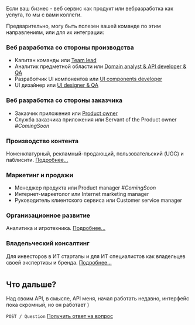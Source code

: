 Если ваш бизнес - веб сервис как продукт или вебразработка как услуга, то мы с вами коллеги.

Предварительно, могу быть полезен вашей команде по этим направлениям, или для их интеграции:

### Веб разработка со стороны производства
- Капитан команды или [Team lead](https://github.com/DeadBlackBirdTrills/deadblackbirdtrills.github.io/wiki/Team-lead)
- Аналитик предметной области или [Domain analyst & API developer & QA](https://github.com/DeadBlackBirdTrills/deadblackbirdtrills.github.io/wiki/Domain-analyst-&-API-developer-&-QA)
- Разработчик UI компонентов или [UI components developer](https://github.com/DeadBlackBirdTrills/deadblackbirdtrills.github.io/wiki/UI-components-developer)
- UI дизайнер или [UI designer & QA](https://github.com/DeadBlackBirdTrills/deadblackbirdtrills.github.io/wiki/UI-designer-&-QA)

### Веб разработка со стороны заказчика 
  - Заказчик приложения или [Product owner](https://github.com/DeadBlackBirdTrills/deadblackbirdtrills.github.io/wiki/Product-owner)
  - Служба заказчика приложения или Servant of the Product owner _#ComingSoon_
  
### Производство контента

Номенклатурный, рекламный-продающий, пользовательский (UGC) и паблисити. 
[Подробнее...](https://github.com/DeadBlackBirdTrills/deadblackbirdtrills.github.io/wiki/%D0%A4%D0%B0%D0%B1%D1%80%D0%B8%D0%BA%D0%B0-%D0%BA%D0%BE%D0%BD%D1%82%D0%B5%D0%BD%D1%82%D0%B0)

### Маркетинг и продажи

- Менеджер продукта или Product manager _#ComingSoon_
- Интернет-маркетолог или Internet marketing manager
- Руководитель клиентского сервиса или Customer service manager 

### Организационное развитие 
Аналитика и игротехника. [Подробнее...](https://github.com/DeadBlackBirdTrills/deadblackbirdtrills.github.io/wiki/%D0%9E%D1%80%D0%B3%D0%B0%D0%BD%D0%B8%D0%B7%D0%B0%D1%86%D0%B8%D0%BE%D0%BD%D0%BD%D0%BE%D0%B5-%D1%80%D0%B0%D0%B7%D0%B2%D0%B8%D1%82%D0%B8%D0%B5)

### Владельческий консалтинг
Для инвесторов в ИТ стартапы и для ИТ специалистов как владельцев своей экспертизы и бренда. [Подробнее...](https://github.com/DeadBlackBirdTrills/deadblackbirdtrills.github.io/wiki/%D0%92%D0%BB%D0%B0%D0%B4%D0%B5%D0%BB%D1%8C%D1%87%D0%B5%D1%81%D0%BA%D0%B8%D0%B9-%D0%BA%D0%BE%D0%BD%D1%81%D0%B0%D0%BB%D1%82%D0%B8%D0%BD%D0%B3)

#  

# 

# 

## Что дальше?

Над своим API, в смысле, API меня, начал работать недавно, интерфейс пока скромный, но он работает )

` POST / Question `  [Получить ответ на вопрос](https://t.me/konstantinfedorov) 
  
 
